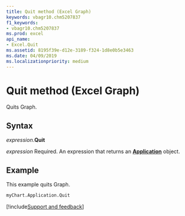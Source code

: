 ```yaml
---
title: Quit method (Excel Graph)
keywords: vbagr10.chm5207837
f1_keywords:
- vbagr10.chm5207837
ms.prod: excel
api_name:
- Excel.Quit
ms.assetid: 8195f39e-d12e-3189-f324-1d8e0b5e3463
ms.date: 04/09/2019
ms.localizationpriority: medium
---
```



# Quit method (Excel Graph)

Quits Graph.

## Syntax

_expression_.**Quit**

_expression_ Required. An expression that returns an **[Application](excel.application-graph-object.md)** object.


## Example

This example quits Graph.

```vb
myChart.Application.Quit
```

[!include[Support and feedback](~/includes/feedback-boilerplate.md)]